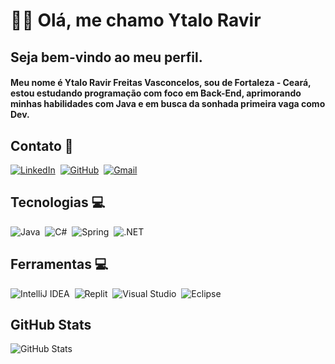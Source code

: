 # 👋🏻 Olá, me chamo Ytalo Ravir

## Seja bem-vindo ao meu perfil.
#### Meu nome é Ytalo Ravir Freitas Vasconcelos, sou de Fortaleza - Ceará, estou estudando programação com foco em Back-End, aprimorando minhas habilidades com Java e em busca da sonhada primeira vaga como Dev.

## Contato 📌
[![LinkedIn](https://img.shields.io/badge/LinkedIn-0077B5?style=for-the-badge&logo=linkedin&logoColor=white)](https://www.linkedin.com/in/ytalo-ravir-freitas-vasconcelos)&nbsp;
[![GitHub](https://img.shields.io/badge/GitHub-100000?style=for-the-badge&logo=github&logoColor=white)](https://github.com/RavirVasconcelos)&nbsp;
[![Gmail](https://img.shields.io/badge/Gmail-333333?style=for-the-badge&logo=gmail&logoColor=red)](mailto:ytalovasconcelos01@gmail.com)&nbsp;

## Tecnologias 💻
![Java](https://img.shields.io/badge/java-%23ED8B00.svg?style=for-the-badge&logo=openjdk&logoColor=white)&nbsp;
![C#](https://img.shields.io/badge/C%23-239120?style=for-the-badge&logo=c-sharp&logoColor=white)&nbsp;
![Spring](https://img.shields.io/badge/spring-%236DB33F.svg?style=for-the-badge&logo=spring&logoColor=white)&nbsp;
![.NET](https://img.shields.io/badge/.NET-5C2D91?style=for-the-badge&logo=.net&logoColor=white)

## Ferramentas 💻
![IntelliJ IDEA](https://img.shields.io/badge/IntelliJIDEA-000000.svg?style=for-the-badge&logo=intellij-idea&logoColor=white)&nbsp;
![Replit](https://img.shields.io/badge/Replit-DD1200?style=for-the-badge&logo=Replit&logoColor=white)&nbsp;
![Visual Studio](https://img.shields.io/badge/Visual%20Studio-5C2D91.svg?style=for-the-badge&logo=visual-studio&logoColor=white)&nbsp;
![Eclipse](https://img.shields.io/badge/Eclipse-FE7A16.svg?style=for-the-badge&logo=Eclipse&logoColor=white)

## GitHub Stats
![GitHub Stats](https://github-readme-stats.vercel.app/api?username=RavirVasconcelos&theme=transparent&bg_color=000&border_color=30A3DC&show_icons=true&icon_color=30A3DC&title_color=E94D5F&text_color=FFF)


